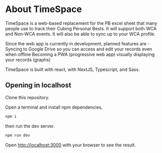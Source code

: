# About TimeSpace

TimeSpace is a web-based replacement for the PB excel sheet that many people use to track their Cubing Personal Bests. It will support both WCA and Non-WCA events.
It will also be able to sync up to your WCA profile.

Since the web app is currently in development, planned features are -
Syncing to Google Drive so you can access and edit your records even when offline
Becoming a PWA (progressive web app)
visually displaying your records (graphs)

TimeSpace is built with react, with NextJS, Typescript, and Sass.

## Opening in localhost

Clone this repository.

Open a terminal and install npm dependencies,

```bash
npm i
```

then run the dev server.

```bash
npm run dev
```

Open [http://localhost:3000](http://localhost:3000) with your browser to see the result.
